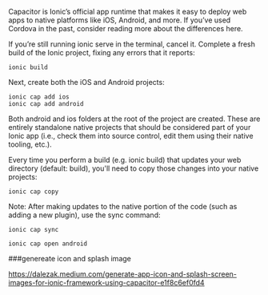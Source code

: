 Capacitor is Ionic’s official app runtime that makes it easy to deploy web apps to native platforms like iOS, Android, and more. If you’ve used Cordova in the past, consider reading more about the differences here.

If you’re still running ionic serve in the terminal, cancel it. Complete a fresh build of the Ionic project, fixing any errors that it reports:
```
ionic build
```
Next, create both the iOS and Android projects:
```
ionic cap add ios
ionic cap add android
```
Both android and ios folders at the root of the project are created. These are entirely standalone native projects that should be considered part of your Ionic app (i.e., check them into source control, edit them using their native tooling, etc.).

Every time you perform a build (e.g. ionic build) that updates your web directory (default: build), you'll need to copy those changes into your native projects:

```
ionic cap copy
```

Note: After making updates to the native portion of the code (such as adding a new plugin), use the sync command:

```
ionic cap sync
```
```
ionic cap open android
```

###genereate icon and splash image

https://dalezak.medium.com/generate-app-icon-and-splash-screen-images-for-ionic-framework-using-capacitor-e1f8c6ef0fd4